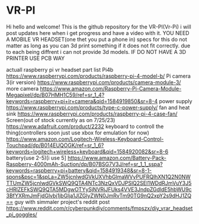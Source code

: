 # VR-PI
Hi hello and welcome!
This is the github repository for the VR-PI(Vr-Pi)
i will post updates here when i get progress and have a video with it.
YOU NEED A MOBILE VR HEADSET(one thet you put a phone in)
specs for this do not matter as long as you can 3d print something if it does not fit correctly.
due to each being diffrent i can not provide 3d models.
IF DO NOT HAVE A 3D PRINTER USE PCB WAY

actuall raspberry pi vr headset part list
Pi4b
https://www.raspberrypi.com/products/raspberry-pi-4-model-b/
Pi camera 3(ir version)
https://www.raspberrypi.com/products/camera-module-3/
more camera
https://www.amazon.com/Raspberry-Pi-Camera-Module-Megapixel/dp/B07HMH1C59/ref=sr_1_4?keywords=raspberry+pi+ir+camera&qid=1584919850&sr=8-4
power supply
https://www.raspberrypi.com/products/type-c-power-supply/
fan and heat sink
https://www.raspberrypi.com/products/raspberry-pi-4-case-fan/
Screen(out of stock currently as on 7/25/23)
https://www.adafruit.com/product/2232
keyboard to controll the thing(controllers soon just use xbox for emulation for now)
https://www.amazon.com/Logitech-Wireless-Keyboard-Control-Touchpad/dp/B014EUQOGK/ref=sr_1_6?keywords=logitech+wireless+keyboard&qid=1584920082&sr=8-6
battery(use 2-5)[i use 5]
https://www.amazon.com/Battery-Pack-Raspberry-4000mAh-Suction/dp/B07BSG7V3J/ref=sr_1_1_sspa?keywords=raspberry+pi+battery&qid=1584919348&sr=8-1-spons&psc=1&spLa=ZW5jcnlwdGVkUXVhbGlmaWVyPUFRQlhXN1Q2N0NWTTUmZW5jcnlwdGVkSWQ9QTA4NTc3NzQxVDJPSlQ2SEI1WDdRJmVuY3J5cHRlZEFkSWQ9QTA5MDgwOTYySjNVRjJFUks4VVE3JndpZGdldE5hbWU9c3BfYXRmJmFjdGlvbj1jbGlja1JlZGlyZWN0JmRvTm90TG9nQ2xpY2s9dHJ1ZQ==
guy with simmaler project's reddit post
https://www.reddit.com/r/cyberpunkdiy/comments/fmpszx/diy_vrar_headset_pi_goggles/
